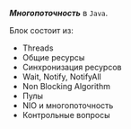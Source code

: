 _**Многопоточность**_ в `Java`.

Блок состоит из:

* Threads
* Общие ресурсы
* Синхронизация ресурсов
* Wait, Notify, NotifyAll
* Non Blocking Algorithm
* Пулы
* NIO и многопоточность
* Контрольные вопросы